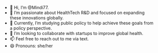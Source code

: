- 👋 Hi, I’m @Mindi77.
- 👀 I’m passionate about HealthTech R&D and focused on expanding these innovations globally.
- 🌱 Currently, I’m studying public policy to help achieve these goals from a policy perspective.
- 💞️ I’m looking to collaborate with startups to improve global health.
- 📫 Feel free to reach out to me via text.
- 😄 Pronouns: she/her

<!---
Mindi77/Mindi77 is a ✨ special ✨ repository because its `README.md` (this file) appears on your GitHub profile.
You can click the Preview link to take a look at your changes.
--->
